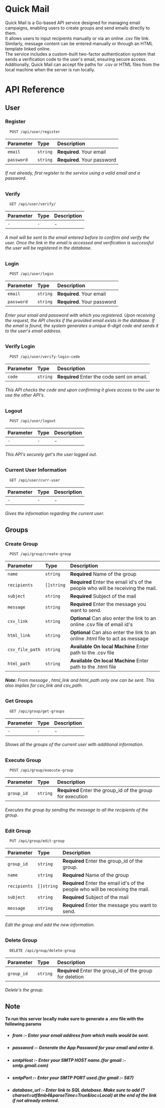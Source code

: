 
# Quick Mail

Quick Mail is a Go-based API service designed for managing email campaigns, enabling users to create groups and send emails directly to them.  
It allows users to input recipients manually or via an online .csv file link. Similarly, message content can be entered manually or through an HTML template linked online.  
The service includes a custom-built two-factor authentication system that sends a verification code to the user's email, ensuring secure access.  
Additionally, Quick Mail can accept file paths for .csv or HTML files from the local machine when the server is run locally.

# API Reference

## User

### Register

```http
  POST /api/user/register
```

| Parameter | Type     | Description                |
| :-------- | :------- | :------------------------- |
| `email` | `string` | **Required**. Your email |
| `password` | `string` | **Required**. Your password |

###### If not already, first register to the service using a valid email and a password. 

### Verify

```http
  GET /api/user/verify/
```

| Parameter | Type     | Description                       |
| :-------- | :------- | :-------------------------------- |
| `-`      | `-` | - |

###### A mail will be sent to the email entered before to confirm and verify the user. Once the link in the email is accessed and verification is successful the user will be registered in the database.

### Login

```http
  POST /api/user/login
```

| Parameter | Type     | Description                       |
| :-------- | :------- | :-------------------------------- |
| `email` | `string` | **Required**. Your email |
| `password` | `string` | **Required**. Your password |

###### Enter your email and password with which you registered. Upon receiving the request, the API checks if the provided email exists in the database. If the email is found, the system generates a unique 6-digit code and sends it to the user's email address.

### Verify Login

```http
  POST /api/user/verify-login-code
```

| Parameter | Type     | Description                       |
| :-------- | :------- | :-------------------------------- |
| `code`      | `string` | **Required** Enter the code sent on email. |

###### This API checks the code and upon confirming it gives access to the user to use the other API's.


### Logout

```http
  POST /api/user/logout
```

| Parameter | Type     | Description                       |
| :-------- | :------- | :-------------------------------- |
| `-`      | `-` | - |

###### This API's securely get's the user logged out.

### Current User Information

```http
  GET /api/user/curr-user
```

| Parameter | Type     | Description                       |
| :-------- | :------- | :-------------------------------- |
| `-`      | `-` | - |

###### Gives the information regarding the current user.

## Groups

### Create Group

```http
  POST /api/group/create-group
```

| Parameter | Type     | Description                       |
| :-------- | :------- | :-------------------------------- |
| `name`         | `string`   | **Required** Name of the group |
| `recipients`   | `[]string` | **Required** Enter the email id's of the people who will be receiving the mail.|
| `subject`      | `string`   | **Required** Subject of the mail |
| `message`      | `string`   | **Required** Enter the message you want to send. |
| `csv_link`     | `string`   | **Optional** Can also enter the link to an online .csv file of email id's |
| `html_link`    | `string`   | **Optional** Can also enter the link to an online .html file to act as message|
| `csv_file_path`| `string`   | **Available On local Machine** Enter path to the .csv file |
| `html_path`    | `string`   | **Available On local Machine** Enter path to the .html file|

###### **Note:** From message , html_link and html_path only one can be sent. This also implies for csv_link and csv_path.

### Get Groups

```http
  GET /api/group/get-groups
```

| Parameter | Type     | Description                       |
| :-------- | :------- | :-------------------------------- |
| `-`      | `-` | - |

###### Shows all the groups of the current user with additional information.

### Execute Group

```http
  POST /api/group/execute-group
```

| Parameter | Type     | Description                       |
| :-------- | :------- | :-------------------------------- |
| `group_id`      | `string` | **Required** Enter the group_id of the group for execution|


###### Executes the group by sending the message to all the recipients of the group.

### Edit Group

```http
  PUT /api/group/edit-group
```

| Parameter | Type     | Description                       |
| :-------- | :------- | :-------------------------------- |
| `group_id`      | `string` | **Required** Enter the group_id of the group.|
| `name`         | `string`   | **Required** Name of the group |
| `recipients`   | `[]string` | **Required** Enter the email id's of the people who will be receiving the mail.|
| `subject`      | `string`   | **Required** Subject of the mail |
| `message`      | `string`   | **Required** Enter the message you want to send. |



###### Edit the group and add the new information.

### Delete Group

```http
  DELETE /api/group/delete-group
```

| Parameter | Type     | Description                       |
| :-------- | :------- | :-------------------------------- |
| `group_id`      | `string` | **Required** Enter the group_id of the group for deletion|

###### Delete's the group.

## Note

 #### To run this server locally make sure to generate a .env file with the following params
- ##### **from :-** Enter your email address from which mails would be sent. 
- ##### **password :-** Generate the App Password for your email and enter it.
- ##### **smtpHost :-** Enter your SMTP HOST name.(for gmail :- smtp.gmail.com)
- ##### **smtpPort :-** Enter your SMTP PORT used.(for gmail :- 587)
- ##### **database_url :-** Enter link to SQL database. Make sure to add (*?charset=utf8mb4&parseTime=True&loc=Local*) at the end of the link if not already entered.





